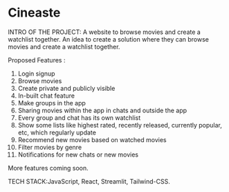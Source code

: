 # Cineaste


INTRO OF THE PROJECT: A website to browse movies and create a watchlist together. An idea to create a solution
where they can browse movies and create a watchlist together.
 
Proposed Features : 
1. Login signup
2. Browse movies
3. Create private and publicly visible
4. In-built chat feature
5. Make groups in the app
6. Sharing movies within the app in chats and outside the app
7. Every group and chat has its own watchlist
8. Show some lists like highest rated, recently released, currently popular, etc, which regularly update
9. Recommend new movies based on watched movies
10. Filter movies by genre
11. Notifications for new chats or new movies

More features coming soon.

TECH STACK:JavaScript, React, Streamlit, Tailwind-CSS.
